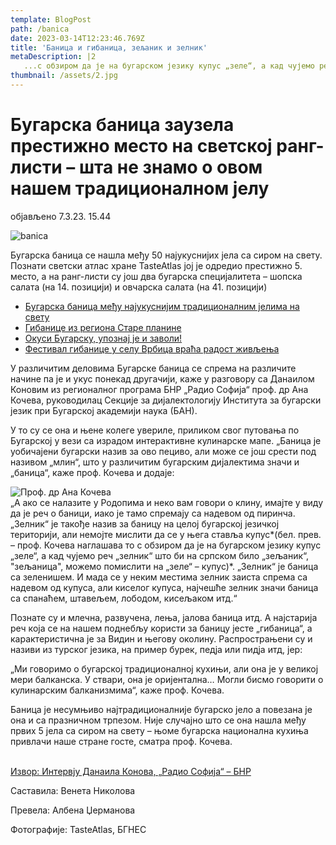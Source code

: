 ```yaml
---
template: BlogPost
path: /banica
date: 2023-03-14T12:23:46.769Z
title: 'Баница и гибаница, зељаник и зелник'
metaDescription: |2
   ...с обзиром да је на бугарском језику купус „зеле“, а кад чујемо реч „зелник“ што би на српском било „зељаник“, "зељаница", можемо помислити на „зеле“ – купус. „Зелник“ је баница са зеленишем. И мада се у неким местима зелник заиста спрема са надевом од купуса, али киселог купуса, најчешће зелник значи  баница са спанаћем, штавељем, лободом, кисељаком итд.“
thumbnail: /assets/2.jpg
---
```

# Бугарска баница заузела престижно место на светској ранг-листи – шта не знамо о овом нашем традиционалном јелу

објављено 7.3.23. 15.44

![banica](/assets/1.jpg "banica")

Бугарска баница се нашла међу 50 најукуснијих јела са сиром на свету. Познати светски атлас хране TasteAtlas јој је одредио престижно 5. место, а на ранг-листи су још два бугарска специјалитета – шопска салата (на 14. позицији) и овчарска салата (на 41. позицији)

* [Бугарска баница међу најукуснијим традиционалним јелима на свету](http://bnr.bg/sr/post/101589454/ "Бугарска баница међу најукуснијим традиционалним јелима на свету")
* [Гибанице из региона Старе планине](http://bnr.bg/sr/post/100145652/gibanice-iz-regiona-stare-planine "Гибанице из региона Старе планине")
* [Окуси Бугарску, упознај је и заволи!](http://bnr.bg/sr/post/101540236/okusi-bugarsku-upozna-e-i-zavoli "Окуси Бугарску, упознај је и заволи!")
* [Фестивал гибанице у селу Врбица враћа радост живљења](http://bnr.bg/sr/post/100975226/ "Фестивал гибанице у селу Врбица враћа радост живљења")

У различитим деловима Бугарске баница се спрема на различите начине па је и укус понекад другачији, каже у разговору са Данаилом Коновим из регионалног програма БНР „Радио Софија“ проф. др Ана Кочева, руководилац Секције за дијалектологију Института за бугарски језик при Бугарској академији наука (БАН).

У то су се она и њене колеге увериле, приликом свог путовања по Бугарској у вези са израдом интерактивне кулинарске мапе. „Баница је уобичајени бугарски назив за ово пециво, али може се још срести под називом „млин“, што у различитим бугарским дијалектима значи и „баница“, каже проф. Кочева и додаје:

![Проф. др Ана Кочева](http://static.bnr.bg/gallery/cr/1fe8fa76e5f615bff666c57fdf5ccad2.jpg)\
„А ако се налазите у Родопима и неко вам говори о клину, имајте у виду да је реч о баници, иако је тамо спремају са надевом од пиринча. „Зелник“ је такође назив за баницу на целој бугарској језичкој територији, али немојте мислити да се у њега ставља купус*(бел. прев. – проф. Кочева наглашава то с обзиром да је на бугарском језику купус „зеле“, а кад чујемо реч „зелник“ што би на српском било „зељаник“, "зељаница", можемо помислити на „зеле“ – купус)*. „Зелник“ је баница са зеленишем. И мада се у неким местима зелник заиста спрема са надевом од купуса, али киселог купуса, најчешће зелник значи баница са спанаћем, штавељем, лободом, кисељаком итд.“

Познате су и млечна, развучена, лења, јалова баница итд. А најстарија реч која се на нашем поднебљу користи за баницу јесте „гибаница“, а карактеристична је за Видин и његову околину. Распрострањени су и називи из турског језика, на пример бурек, педја или пидја итд, јер:

„Ми говоримо о бугарској традиционалној кухињи, али она је у великој мери балканска. У ствари, она је оријентална… Могли бисмо говорити о кулинарским балканизмима“, каже проф. Кочева.

Баница је несумњиво најтрадиционалније бугарско јело а повезана је она и са празничном трпезом. Није случајно што се она нашла међу првих 5 јела са сиром на свету – њоме бугарска национална кухиња привлачи наше стране госте, сматра проф. Кочева.

\
[Извор: Интервју Данаила Конова, „Радио Софија“ – БНР](https://bnr.bg/sr/post/101789877/bugarska-banica-zauzela-prestijno-mesto-na-svetsko-rang-listi-shta-ne-znamo-o-ovom-nashem-tradicionalnom-elu)

Саставила: Венета Николова

Превела: Албена Џерманова

Фотографије: TasteAtlas, БГНЕС
